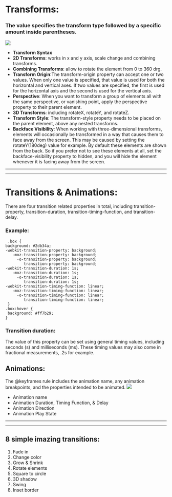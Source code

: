 # Transforms:
### The value specifies the transform type followed by a specific amount inside parentheses.
![](https://res.cloudinary.com/dno0vkynk/image/upload/v1475392871/CSS3Transforms2D.png)
* **Transform Syntax**
* **2D Transforms**: works in x and y axis, scale change and combining transforms.
* **Combining Transforms**: allow to rotate the element from 0 to 360 drg.
* **Transform Origin**:The transform-origin property can accept one or two values. When only one value is specified, that value is used for both the horizontal and vertical axes. If two values are specified, the first is used for the horizontal axis and the second is used for the vertical axis. 
* **Perspective**: When you want to transform a group of elements all with the same perspective, or vanishing point, apply the perspective property to their parent element.
* **3D Transforms**: including rotateX, rotateY, and rotateZ.
* **Transform Style**: The transform-style property needs to be placed on the parent element, above any nested transforms.
* **Backface Visibility**: When working with three-dimensional transforms, elements will occasionally be transformed in a way that causes them to face away from the screen. This may be caused by setting the rotateY(180deg) value for example. By default these elements are shown from the back. So if you prefer not to see these elements at all, set the backface-visibility property to hidden, and you will hide the element whenever it is facing away from the screen.

-----
------
# Transitions & Animations:
There are four transition related properties in total, including transition-property, transition-duration, transition-timing-function, and transition-delay.
### Example:
     
     .box {
    background: #2db34a;
    -webkit-transition-property: background;
       -moz-transition-property: background;
         -o-transition-property: background;
            transition-property: background;
    -webkit-transition-duration: 1s;
       -moz-transition-duration: 1s;
         -o-transition-duration: 1s;
            transition-duration: 1s;
    -webkit-transition-timing-function: linear;
       -moz-transition-timing-function: linear;
         -o-transition-timing-function: linear;
            transition-timing-function: linear;
     }
    .box:hover {
     background: #ff7b29;
    }


### Transition duration:
The value of this property can be set using general timing values, including seconds (s) and milliseconds (ms). These timing values may also come in fractional measurements, .2s for example.

## Animations:
The @keyframes rule includes the animation name, any animation breakpoints, and the properties intended to be animated.
![](https://miro.medium.com/max/12000/0*bxOzWv3uzgbHid2i)
* Animation name
* Animation Duration, Timing Function, & Delay
* Animation Direction
* Animation Play State

------
------
## 8 simple imazing transitions:
1.  Fade in
2. Change color
3. Grow & Shrink
4.  Rotate elements
5. Square to circle
6. 3D shadow
7. Swing
8. Inset border

